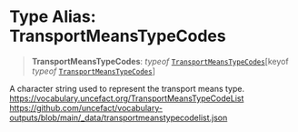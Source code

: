 # Type Alias: TransportMeansTypeCodes

> **TransportMeansTypeCodes**: *typeof* [`TransportMeansTypeCodes`](../variables/TransportMeansTypeCodes.md)\[keyof *typeof* [`TransportMeansTypeCodes`](../variables/TransportMeansTypeCodes.md)\]

A character string used to represent the transport means type.
https://vocabulary.uncefact.org/TransportMeansTypeCodeList
https://github.com/uncefact/vocabulary-outputs/blob/main/_data/transportmeanstypecodelist.json
